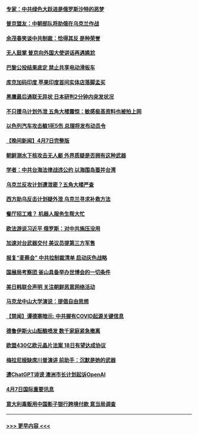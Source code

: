 #### [专家：中共绿色大跃进是俄罗斯沙特的恶梦](../pages/prog202/a103686093.md?t=04082143) 
#### [普京盟友：中朝部队将助俄在乌克兰作战](../pages/prog202/a103686089.md?t=04082143) 
#### [余茂春笑谈中共制裁：恰得其反 是种荣誉](../pages/prog202/a103686127.md?t=04082143) 
#### [无人鼓掌 普京向外国大使讲话再遇尴尬](../pages/prog202/a103686082.md?t=04082143) 
#### [巴黎公投结果底定 禁止共享电动滑板车](../pages/prog202/a103686119.md?t=04082143) 
#### [库克加码印度 苹果印度首间实体店落脚孟买](../pages/prog202/a103686115.md?t=04082143) 
#### [黑鹰最后通联无异状 日本研判2分钟内突发状况](../pages/prog202/a103686054.md?t=04082143) 
#### [不只援乌计划外泄 五角大楼震惊：敏感极高资料也被拍上网](../pages/prog202/a103685989.md?t=04082143) 
#### [以色列汽车攻击酿1死5伤 总理将发布动员令](../pages/prog202/a103685933.md?t=04082143) 
#### [【晚间新闻】4月7日完整版](../pages/prog202/a103685851.md?t=04082143) 
#### [朝鲜测水下核攻击无人艇 外界质疑是否拥有这种武器](../pages/prog202/a103685903.md?t=04082143) 
#### [学者：中共台海法律战违公约 以海围岛蚕并台湾](../pages/prog202/a103685868.md?t=04082143) 
#### [乌克兰反攻计划遭泄密？五角大楼严查](../pages/prog202/a103685864.md?t=04082143) 
#### [西方助乌反击计划疑外泄 乌克兰寻求补救方法](../pages/prog202/a103685884.md?t=04082143) 
#### [餐厅招工难？ 机器人服务生帮大忙](../pages/prog202/a103685778.md?t=04082143) 
#### [欧法游说习近平 俄罗斯：对中共施压没用](../pages/prog202/a103685774.md?t=04082143) 
#### [加速对台武器交付 美议员提第三方军售](../pages/prog202/a103685775.md?t=04082143) 
#### [报复“麦蔡会” 中共拉制裁清单 启动灰色战略](../pages/prog202/a103685776.md?t=04082143) 
#### [国展局考察团 釜山具备举办世博会的一切条件](../pages/prog202/a103685562.md?t=04082143) 
#### [美日韩联合声明 关注朝鲜恶意网络活动](../pages/prog202/a103685559.md?t=04082143) 
#### [马克龙中山大学演说：提倡自由思想](../pages/prog202/a103685555.md?t=04082143) 
#### [【禁闻】谭德塞暗示: 中共握有COVID起源关键信息](../pages/prog202/a103685500.md?t=04082143) 
#### [德鲁伊斯火山酝酿喷发 数千家庭紧急撤离](../pages/prog202/a103685395.md?t=04082143) 
#### [欧盟430亿欧元晶片法案 18日有望达成协议](../pages/prog202/a103685315.md?t=04082143) 
#### [梅拉尼娅缺席川普演讲 前助手：沉默是她的武器](../pages/prog202/a103685298.md?t=04082143) 
#### [遭ChatGPT诽谤 澳洲市长计划起诉OpenAI](../pages/prog202/a103685290.md?t=04082143) 
#### [4月7日国际重要讯息](../pages/prog202/a103685314.md?t=04082143) 
#### [意大利毒贩用中国影子银行跨境付款 意当局调查](../pages/prog202/a103685287.md?t=04082143) 

----
#### [ >>> 更早内容 <<< ](../indexes/prog202-earlier.md)
